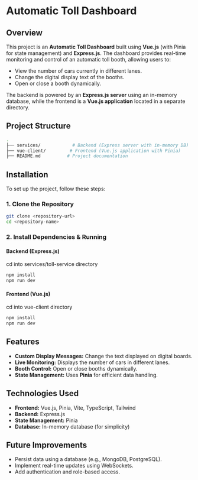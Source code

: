 # Automatic Toll Dashboard

## Overview
This project is an **Automatic Toll Dashboard** built using **Vue.js** (with Pinia for state management) and **Express.js**. The dashboard provides real-time monitoring and control of an automatic toll booth, allowing users to:

- View the number of cars currently in different lanes.
- Change the digital display text of the booths.
- Open or close a booth dynamically.

The backend is powered by an **Express.js server** using an in-memory database, while the frontend is a **Vue.js application** located in a separate directory.

## Project Structure
```bash
.
├── services/            # Backend (Express server with in-memory DB)
├── vue-client/         # Frontend (Vue.js application with Pinia)
├── README.md          # Project documentation
```

## Installation
To set up the project, follow these steps:

### 1. Clone the Repository
```bash
git clone <repository-url>
cd <repository-name>
```

### 2. Install Dependencies & Running
#### Backend (Express.js)
cd into services/toll-service directory
```bash
npm install
npm run dev
```

#### Frontend (Vue.js)
cd into vue-client directory
```bash
npm install
npm run dev
```

## Features
- **Custom Display Messages:** Change the text displayed on digital boards.
- **Live Monitoring:** Displays the number of cars in different lanes.
- **Booth Control:** Open or close booths dynamically.
- **State Management:** Uses **Pinia** for efficient data handling.

## Technologies Used
- **Frontend:** Vue.js, Pinia, Vite, TypeScript, Tailwind
- **Backend:** Express.js
- **State Management:** Pinia
- **Database:** In-memory database (for simplicity)

## Future Improvements
- Persist data using a database (e.g., MongoDB, PostgreSQL).
- Implement real-time updates using WebSockets.
- Add authentication and role-based access.
